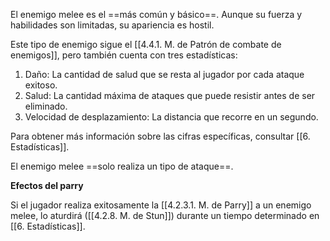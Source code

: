 
El enemigo melee es el ==más común y básico==. Aunque su fuerza y habilidades son limitadas, su apariencia es hostil.

Este tipo de enemigo sigue el [[4.4.1. M. de Patrón de combate de enemigos]], pero también cuenta con tres estadísticas:

1. Daño: La cantidad de salud que se resta al jugador por cada ataque exitoso.
2. Salud: La cantidad máxima de ataques que puede resistir antes de ser eliminado.
3. Velocidad de desplazamiento: La distancia que recorre en un segundo.

Para obtener más información sobre las cifras específicas, consultar [[6. Estadísticas]].

El enemigo melee ==solo realiza un tipo de ataque==.

**Efectos del parry**

Si el jugador realiza exitosamente la [[4.2.3.1. M. de Parry]] a un enemigo melee, lo aturdirá ([[4.2.8. M. de Stun]]) durante un tiempo determinado en [[6. Estadísticas]].